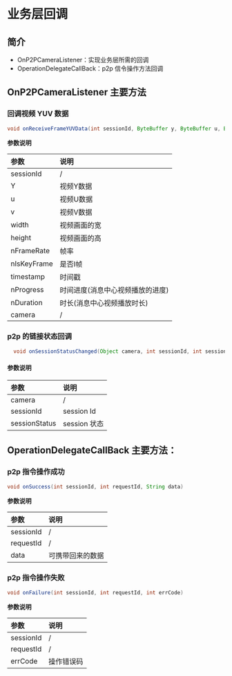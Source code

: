 # 业务层回调



## 简介

- OnP2PCameraListener：实现业务层所需的回调
- OperationDelegateCallBack：p2p 信令操作方法回调





## OnP2PCameraListener 主要方法



### 回调视频 YUV 数据

```java
void onReceiveFrameYUVData(int sessionId, ByteBuffer y, ByteBuffer u, ByteBuffer v, int width, int height, int nFrameRate, int nIsKeyFrame, long timestamp, long nProgress, long nDuration, Object camera);
```
**参数说明**

| 参数        | 说明                             |
| :----------- | :-------------------------------- |
| sessionId   | /                                |
| Y           | 视频Y数据                        |
| u           | 视频U数据                        |
| v           | 视频V数据                        |
| width       | 视频画面的宽                     |
| height      | 视频画面的高                     |
| nFrameRate  | 帧率                             |
| nIsKeyFrame | 是否I帧                          |
| timestamp   | 时间戳                           |
| nProgress   | 时间进度(消息中心视频播放的进度) |
| nDuration   | 时长(消息中心视频播放时长)       |
| camera      | /                                |

### p2p 的链接状态回调

```java
  void onSessionStatusChanged(Object camera, int sessionId, int sessionStatus)
```

#### 参数说明

| 参数          | 说明         |
| :------------- | :------------ |
| camera        | /            |
| sessionId     | session Id   |
| sessionStatus | session 状态 |



## OperationDelegateCallBack 主要方法：



### p2p 指令操作成功

```java
void onSuccess(int sessionId, int requestId, String data)
```

**参数说明**

| 参数      | 说明             |
| :--------- | :---------------- |
| sessionId | /                |
| requestId | /                |
| data      | 可携带回来的数据 |



### p2p 指令操作失败

```java
void onFailure(int sessionId, int requestId, int errCode)
```

**参数说明**

| 参数      | 说明       |
| :--------- | :---------- |
| sessionId | /          |
| requestId | /          |
| errCode   | 操作错误码 |


